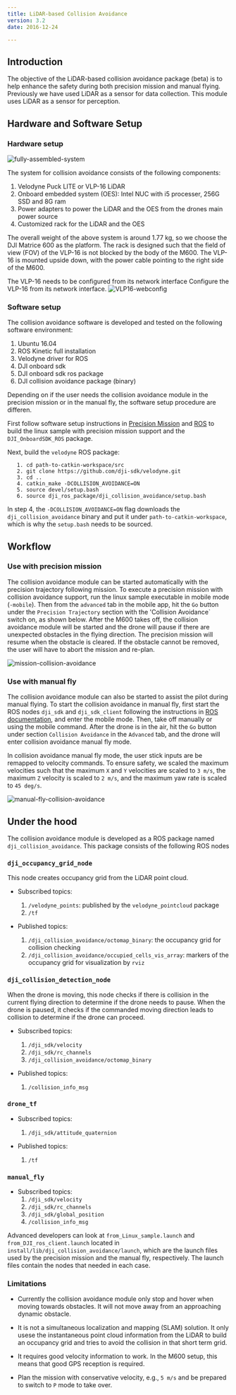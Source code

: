 ```yaml
---
title: LiDAR-based Collision Avoidance
version: 3.2
date: 2016-12-24

---
```


## Introduction

The objective of the LiDAR-based collision avoidance package (beta) is to help enhance the safety during both precision mission and manual flying. Previously we have used LiDAR as a sensor for data collection. This module uses LiDAR as a sensor for perception.


## Hardware and Software Setup

### Hardware setup
![fully-assembled-system](../../images/modules/collision-avoidance/fully-assembled-system.jpg)

The system for collision avoidance consists of the following components:
1. Velodyne Puck LITE or VLP-16 LiDAR
2. Onboard embedded system (OES): Intel NUC with i5 processer, 256G SSD and 8G ram
3. Power adapters to power the LiDAR and the OES from the drones main power source
4. Customized rack for the LiDAR and the OES

The overall weight of the above system is around 1.77 kg, so we choose the DJI Matrice 600 as the platform. The rack is designed such that the field of view (FOV) of the VLP-16 is not blocked by the body of the M600. The VLP-16 is mounted upside down, with the power cable pointing to the right side of the M600.

The VLP-16 needs to be configured from its network interface
Configure the VLP-16 from its network interface. 
![VLP16-webconfig](../../images/modules/collision-avoidance/VLP16-webconfig.png)


### Software setup

The collision avoidance software is developed and tested on the following software environment:

1. Ubuntu 16.04
2. ROS Kinetic full installation
3. Velodyne driver for ROS
3. DJI onboard sdk
4. DJI onboard sdk ros package
5. DJI collision avoidance package (binary)

Depending on if the user needs the collision avoidance module in the precision mission or in the manual fly, the software setup procedure are differen.

First follow software setup instructions in [Precision Mission](../../modules/missionplan/README.html#setup) and [ROS](../../github-platform-docs/ROS/README.html#setup) to build the linux sample with precision mission support and the `DJI_OnboardSDK_ROS` package. 

Next, build the `velodyne` ROS package:

       1. cd path-to-catkin-workspace/src
       2. git clone https://github.com/dji-sdk/velodyne.git
       3. cd ..
       4. catkin_make -DCOLLISION_AVOIDANCE=ON
       5. source devel/setup.bash
       6. source dji_ros_package/dji_collision_avoidance/setup.bash


In step 4, the `-DCOLLISION_AVOIDANCE=ON` flag downloads the `dji_collision_avoidance` binary and put it under `path-to-catkin-workspace`, which is why the `setup.bash` needs to be sourced.


## Workflow

### Use with precision mission

The collision avoidance module can be started automatically with the precision trajectory following mission. To execute a precision mission with collision avoidance support, run the linux sample executable in mobile mode (`-mobile`). Then from the `advanced` tab in the mobile app, hit the `Go` button under the `Precision Trajectory` section with the 'Collision Avoidance` switch on, as shown below. After the M600 takes off, the collision avoidance module will be started and the drone will pause if there are unexpected obstacles in the flying direction. The precision mission will resume when the obstacle is cleared. If the obstacle cannot be removed, the user will have to abort the mission and re-plan.

![mission-collision-avoidance](../../images/modules/collision-avoidance/mission-collision-avoidance.png)

### Use with manual fly

The collision avoidance module can also be started to assist the pilot during manual flying. To start the collision avoidance in manual fly, first start the ROS nodes `dji_sdk` and `dji_sdk_client` following the instructions in [ROS documentation](../../github-platform-docs/ROS/README.html#examples), and enter the mobile mode. Then, take off manually or using the mobile command. After the drone is in the air, hit the `Go` button under section `Collision Avoidance` in the `Advanced` tab, and the drone will enter collision avoidance manual fly mode. 

In collision avoidance manual fly mode, the user stick inputs are be remapped to velocity commands. To ensure safety, we scaled the maximum velocities such that the maximum `X` and `Y` velocities are scaled to `3 m/s`, the maximum `Z` velocity is scaled to `2 m/s`, and the maximum yaw rate is scaled to `45 deg/s`.


![manual-fly-collision-avoidance](../../images/modules/collision-avoidance/manual-fly-collision-avoidance.png)

## Under the hood

The collision avoidance module is developed as a ROS package named `dji_collision_avoidance`. This package consists of the following ROS nodes

### `dji_occupancy_grid_node`
This node creates occupancy grid from the LiDAR point cloud.
- Subscribed topics:
  1. `/velodyne_points`: published by the `velodyne_pointcloud` package
  2. `/tf`

- Published topics:
  1. `/dji_collision_avoidance/octomap_binary`: the occupancy grid for collision checking
  2. `/dji_collision_avoidance/occupied_cells_vis_array`: markers of the occupancy grid for visualization by `rviz`

### `dji_collision_detection_node`
When the drone is moving, this node checks if there is collision in the current flying direction to determine if the drone needs to pause. When the drone is paused, it checks if the commanded moving direction leads to collision to determine if the drone can proceed.

- Subscribed topics:
  1. `/dji_sdk/velocity`
  2. `/dji_sdk/rc_channels`
  3. `/dji_collision_avoidance/octomap_binary`

- Published topics:
  1. `/collision_info_msg`

### `drone_tf`
- Subscribed topics:
  1. `/dji_sdk/attitude_quaternion`

- Published topics:
  1. `/tf`

### `manual_fly`
- Subscribed topics:
  1. `/dji_sdk/velocity`
  2. `/dji_sdk/rc_channels`
  3. `/dji_sdk/global_position`
  4. `/collision_info_msg`

Advanced developers can look at `from_Linux_sample.launch` and `from_DJI_ros_client.launch` located in `install/lib/dji_collision_avoidance/launch`, which are the launch files used by the precision mission and the manual fly, respectively. The launch files contain the nodes that needed in each case.

### Limitations

- Currently the collision avoidance module only stop and hover when moving towards obstacles. It will not move away from an approaching dynamic obstacle.

- It is not a simultaneous localization and mapping (SLAM) solution. It only usese the instantaneous point cloud information from the LiDAR to build an occupancy grid and tries to avoid the collision in that short term grid.

- It requires good velocity information to work. In the M600 setup, this means that good GPS reception is required.

- Plan the mission with conservative velocity, e.g., `5 m/s` and be prepared to switch to `P` mode to take over.

